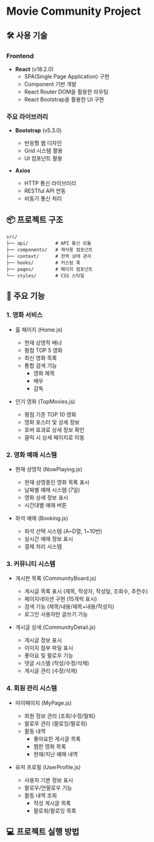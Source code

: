 # Movie Community Project

## 🛠 사용 기술

### Frontend
- **React** (v18.2.0)
  - SPA(Single Page Application) 구현
  - Component 기반 개발
  - React Router DOM을 활용한 라우팅
  - React Bootstrap을 활용한 UI 구현

### 주요 라이브러리
- **Bootstrap** (v5.3.0)
  - 반응형 웹 디자인
  - Grid 시스템 활용
  - UI 컴포넌트 활용

- **Axios**
  - HTTP 통신 라이브러리
  - RESTful API 연동
  - 비동기 통신 처리

## 📦 프로젝트 구조
```
src/
├── api/          # API 통신 모듈
├── components/   # 재사용 컴포넌트
├── context/      # 전역 상태 관리
├── hooks/        # 커스텀 훅
├── pages/        # 페이지 컴포넌트
└── styles/       # CSS 스타일
```

## 🚀 주요 기능

### 1. 영화 서비스
- 홈 페이지 (Home.js)
  - 현재 상영작 배너
  - 평점 TOP 5 영화
  - 최신 영화 목록
  - 통합 검색 기능
    - 영화 제목
    - 배우
    - 감독

- 인기 영화 (TopMovies.js)
  - 평점 기준 TOP 10 영화
  - 영화 포스터 및 상세 정보
  - 호버 효과로 상세 정보 확인
  - 클릭 시 상세 페이지로 이동

### 2. 영화 예매 시스템
- 현재 상영작 (NowPlaying.js)
  - 현재 상영중인 영화 목록 표시
  - 날짜별 예매 시스템 (7일)
  - 영화 상세 정보 표시
  - 시간대별 예매 버튼

- 좌석 예매 (Booking.js)
  - 좌석 선택 시스템 (A~D열, 1~10번)
  - 실시간 예매 정보 표시
  - 결제 처리 시스템

### 3. 커뮤니티 시스템
- 게시판 목록 (CommunityBoard.js)
  - 게시글 목록 표시 (제목, 작성자, 작성일, 조회수, 추천수)
  - 페이지네이션 구현 (15개씩 표시)
  - 검색 기능 (제목/내용/제목+내용/작성자)
  - 로그인 사용자만 글쓰기 가능

- 게시글 상세 (CommunityDetail.js)
  - 게시글 정보 표시
  - 이미지 첨부 파일 표시
  - 좋아요 및 팔로우 기능
  - 댓글 시스템 (작성/수정/삭제)
  - 게시글 관리 (수정/삭제)

### 4. 회원 관리 시스템
- 마이페이지 (MyPage.js)
  - 회원 정보 관리 (조회/수정/탈퇴)
  - 팔로우 관리 (팔로잉/팔로워)
  - 활동 내역
    - 좋아요한 게시글 목록
    - 찜한 영화 목록
    - 현재/지난 예매 내역

- 유저 프로필 (UserProfile.js)
  - 사용자 기본 정보 표시
  - 팔로우/언팔로우 기능
  - 활동 내역 조회
    - 작성 게시글 목록
    - 팔로워/팔로잉 목록

## 💻 프로젝트 실행 방법
```

